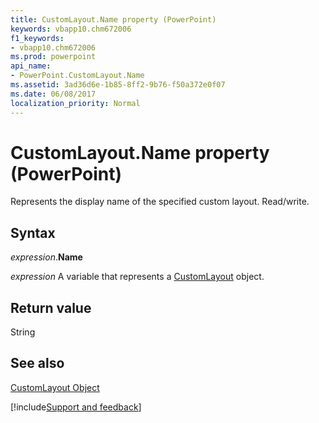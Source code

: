 ```yaml
---
title: CustomLayout.Name property (PowerPoint)
keywords: vbapp10.chm672006
f1_keywords:
- vbapp10.chm672006
ms.prod: powerpoint
api_name:
- PowerPoint.CustomLayout.Name
ms.assetid: 3ad36d6e-1b85-8ff2-9b76-f50a372e0f07
ms.date: 06/08/2017
localization_priority: Normal
---
```



# CustomLayout.Name property (PowerPoint)

Represents the display name of the specified custom layout. Read/write.


## Syntax

_expression_.**Name**

_expression_ A variable that represents a [CustomLayout](PowerPoint.CustomLayout.md) object.


## Return value

String


## See also


[CustomLayout Object](PowerPoint.CustomLayout.md)

[!include[Support and feedback](~/includes/feedback-boilerplate.md)]